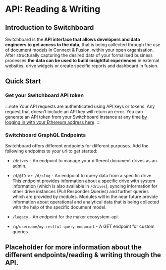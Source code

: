 # API: Reading & Writing

## Introduction to Switchboard

Switchboard is the **API interface that allows developers and data engineers to get access to the data**, that is being collected through the use of document models in Connect & Fusion, within your open organisation.
After structurally capturing the desired data of your formalised business processes **the data can be used to build insightful experiences** in external websites, drive widgets or create specific reports and dashboard in fusion. 

## Quick Start

### Get your Switchboard API token

:::note
Your API requests are authenticated using API keys or tokens. Any request that doesn't include an API key will return an error. You can generate an API token from your Switchboard instance at any time [by logging in with your Ethereum address here](https://apps.powerhouse.io/develop/powerhouse/switchboard/user).
:::

### Switchboard GraphQL Endpoints

Switchboard offers different endpoints for different purposes. Add the following endpoints to your url to get started:

- `/drives` - An endpoint to manage your different document drives as an admin.

- `/d/@ID or /d/slug` - An endpoint to query data from a specific drive. This endpoint provides information about a specific drive with system information (which is also available in `/drives`), syncing information for other drive instances (Pull Responder Queries) and further queries which are provided by modules. Modules will in the near future provide information about operational and analytical data that is being collected with the help of the specific document model.

- `/legacy` - An endpoint for the maker ecosystem-api.

- `/q/username/my-restful-query-endpoint` - A GET endpoint for custom queries. 


## Placeholder for more information about the different endpoints/reading & writing through the API.